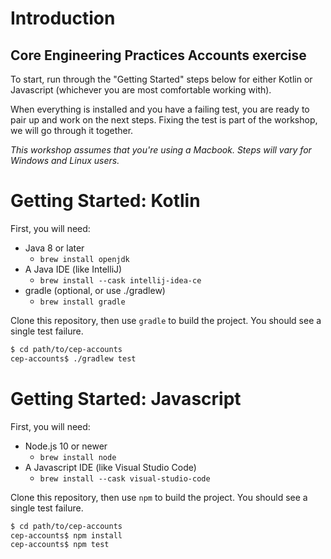 # Introduction

## Core Engineering Practices Accounts exercise

To start, run through the "Getting Started" steps below for either Kotlin or Javascript (whichever you are most comfortable working with).

When everything is installed and you have a failing test, you are ready to pair up and work on the next steps. Fixing the test is part of the workshop, we will go through it together.

_This workshop assumes that you're using a Macbook. Steps will vary for Windows and Linux users._

# Getting Started: Kotlin

First, you will need:

- Java 8 or later
  - `brew install openjdk`
- A Java IDE (like IntelliJ)
  - `brew install --cask intellij-idea-ce`
- gradle (optional, or use ./gradlew)
  - `brew install gradle`

Clone this repository, then use `gradle` to build the project. You should see a single test failure.

```sh
$ cd path/to/cep-accounts
cep-accounts$ ./gradlew test
```

# Getting Started: Javascript

First, you will need:

- Node.js 10 or newer
  - `brew install node`
- A Javascript IDE (like Visual Studio Code)
  - `brew install --cask visual-studio-code`

Clone this repository, then use `npm` to build the project. You should see a single test failure.

```sh
$ cd path/to/cep-accounts
cep-accounts$ npm install
cep-accounts$ npm test
```

